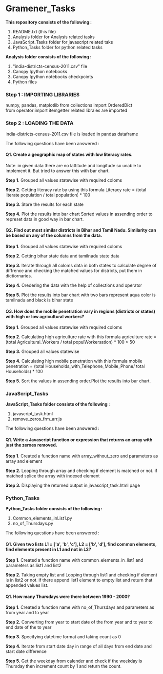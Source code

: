 # Gramener_Tasks

**This repository consists of the following :**

1. README.txt (this file) 
2. Analysis folder for Analysis related tasks
3. JavaScript_Tasks folder for javascript related taks
4. Python_Tasks folder for python related tasks

**Analysis folder consists of the following :**
1. "india-districts-census-2011.csv" file  
2. Canopy Ipython notebooks
3. Canopy Ipython notebooks checkpoints
4. Python files

### Step 1 : IMPORTING LIBRARIES

numpy, pandas, matplotlib 
from collections import OrderedDict  
from operator import itemgetter 
related libraies are imported

### Step 2 : LOADING THE DATA

india-districts-census-2011.csv file is loaded in pandas dataframe

The following questions have been answered :
#### Q1. Create a geographic map of states with low literacy rates.

Note: in given data there are no lattitude and longitude so unable to implement it. But tried to answer this with bar chart.

**Step 1.** Grouped all values statewise with required coloms

**Step 2.** Getting literacy rate by using this formula
            Literacy rate = (total literate population / total population) * 100

**Step 3.** Store the results for each state

**Step 4.** Plot the results into bar chart
            Sorted values in assending order to represet data in good way in bar chart.
            
            
#### Q2. Find out most similar districts in Bihar and Tamil Nadu. Similarity can be based on any of the columns from the data.

**Step 1.** Grouped all values statewise with required coloms

**Step 2.** Getting bihar state data and tamilnadu state data
            
**Step 3.** Iterate through all coloms data in both states to calculate degree of diffrence and checking the matched values for                     districts, put them in dictiornaries. 

**Step 4.** Oredering the data with the help of collections and operator
            
**Step 5.** Plot the results into bar chart with two bars represent aqua color is tamilnadu and black is bihar state

#### Q3. How does the mobile penetration vary in regions (districts or states) with high or low agricultural workers?

**Step 1.** Grouped all values statewise with required coloms

**Step 2.** Calculating high agriculture rate with this formula
            agriculture rate = (total Agricultural_Workers / total populWorkersation) * 100 > 50
            
**Step 3.** Grouped all values statewise 

**Step 4.** Calculating high mobile penetration with this formula
            mobile penetration = (total Households_with_Telephone_Mobile_Phone/ total Households) * 100
            
**Step 5.** Sort the values in assending order.Plot the results into bar chart.
  
  
### JavaScript_Tasks 
**JavaScript_Tasks folder consists of the following :**
1. javascript_task.html   
2. remove_zeros_frm_arr.js

The following questions have been answered :
#### Q1. Write a Javascript function or expression that returns an array with just the zeroes removed.

**Step 1.** Created a function name with array_without_zero and parameters as array and element

**Step 2.** Looping through array and checking if element is matched or not. if matched splice the array with indexed element

**Step 3.** Displaying the returned output in javascript_task.html page

### Python_Tasks
**Python_Tasks folder consists of the following :**
1. Common_elements_inList1.py  
2. no_of_Thursdays.py

The following questions have been answered :
#### Q1. Given two lists L1 = ['a', 'b', 'c'], L2 = ['b', 'd'], find common elements, find elements present in L1 and not in L2?

**Step 1.** Created a function name with common_elements_in_list1 and parameters as list1 and list2

**Step 2.** Taking empty list and Looping through list1 and checking if element is in list2 or not. if there append list1 element to empty list and return that appended values list.

#### Q1. How many Thursdays were there between 1990 - 2000?

**Step 1.** Created a function name with no_of_Thursdays and parameters as from year and to year

**Step 2.** Converting from year to start date of the from year and to year to end date of the to year

**Step 3.** Specifying datetime format and taking count as 0

**Step 4.** Iterate from start date day in range of all days from end date and start date difference

**Step 5.** Get the weekday from calender and check if the weekday is Thursday then increment count by 1 and return the count.

